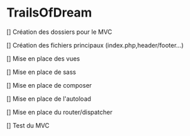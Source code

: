 # TrailsOfDream

[] Création des dossiers pour le MVC

[] Création des fichiers principaux (index.php,header/footer…)

[] Mise en place des vues 

[] Mise en place de sass

[] Mise en place de composer

[] Mise en place de l'autoload

[] Mise en place du router/dispatcher

[] Test du MVC





